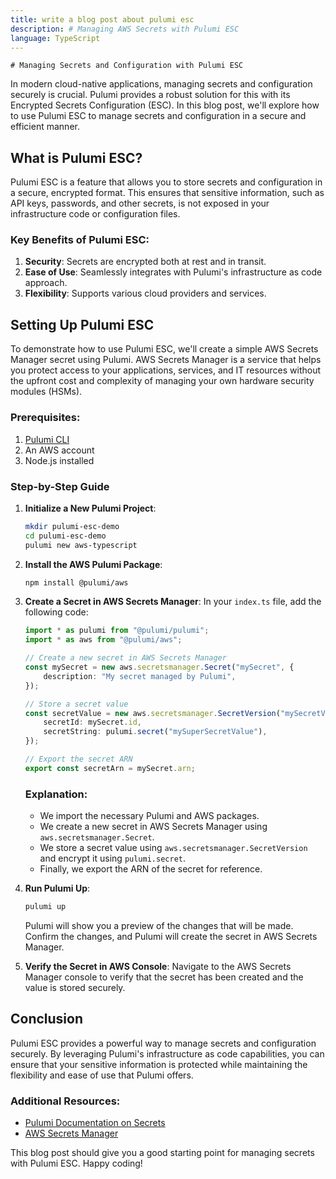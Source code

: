 ```yaml
---
title: write a blog post about pulumi esc
description: # Managing AWS Secrets with Pulumi ESC
language: TypeScript
---
```

    # Managing Secrets and Configuration with Pulumi ESC

In modern cloud-native applications, managing secrets and configuration securely is crucial. Pulumi provides a robust solution for this with its Encrypted Secrets Configuration (ESC). In this blog post, we'll explore how to use Pulumi ESC to manage secrets and configuration in a secure and efficient manner.

## What is Pulumi ESC?

Pulumi ESC is a feature that allows you to store secrets and configuration in a secure, encrypted format. This ensures that sensitive information, such as API keys, passwords, and other secrets, is not exposed in your infrastructure code or configuration files.

### Key Benefits of Pulumi ESC:
1. **Security**: Secrets are encrypted both at rest and in transit.
2. **Ease of Use**: Seamlessly integrates with Pulumi's infrastructure as code approach.
3. **Flexibility**: Supports various cloud providers and services.

## Setting Up Pulumi ESC

To demonstrate how to use Pulumi ESC, we'll create a simple AWS Secrets Manager secret using Pulumi. AWS Secrets Manager is a service that helps you protect access to your applications, services, and IT resources without the upfront cost and complexity of managing your own hardware security modules (HSMs).

### Prerequisites:
1. [Pulumi CLI](https://www.pulumi.com/docs/get-started/install/)
2. An AWS account
3. Node.js installed

### Step-by-Step Guide

1. **Initialize a New Pulumi Project**:
   ```sh
   mkdir pulumi-esc-demo
   cd pulumi-esc-demo
   pulumi new aws-typescript
   ```

2. **Install the AWS Pulumi Package**:
   ```sh
   npm install @pulumi/aws
   ```

3. **Create a Secret in AWS Secrets Manager**:
   In your `index.ts` file, add the following code:

   ```typescript
   import * as pulumi from "@pulumi/pulumi";
   import * as aws from "@pulumi/aws";

   // Create a new secret in AWS Secrets Manager
   const mySecret = new aws.secretsmanager.Secret("mySecret", {
       description: "My secret managed by Pulumi",
   });

   // Store a secret value
   const secretValue = new aws.secretsmanager.SecretVersion("mySecretValue", {
       secretId: mySecret.id,
       secretString: pulumi.secret("mySuperSecretValue"),
   });

   // Export the secret ARN
   export const secretArn = mySecret.arn;
   ```

   ### Explanation:
   - We import the necessary Pulumi and AWS packages.
   - We create a new secret in AWS Secrets Manager using `aws.secretsmanager.Secret`.
   - We store a secret value using `aws.secretsmanager.SecretVersion` and encrypt it using `pulumi.secret`.
   - Finally, we export the ARN of the secret for reference.

4. **Run Pulumi Up**:
   ```sh
   pulumi up
   ```

   Pulumi will show you a preview of the changes that will be made. Confirm the changes, and Pulumi will create the secret in AWS Secrets Manager.

5. **Verify the Secret in AWS Console**:
   Navigate to the AWS Secrets Manager console to verify that the secret has been created and the value is stored securely.

## Conclusion

Pulumi ESC provides a powerful way to manage secrets and configuration securely. By leveraging Pulumi's infrastructure as code capabilities, you can ensure that your sensitive information is protected while maintaining the flexibility and ease of use that Pulumi offers.

### Additional Resources:
- [Pulumi Documentation on Secrets](https://www.pulumi.com/docs/intro/concepts/secrets/)
- [AWS Secrets Manager](https://aws.amazon.com/secrets-manager/)

This blog post should give you a good starting point for managing secrets with Pulumi ESC. Happy coding!